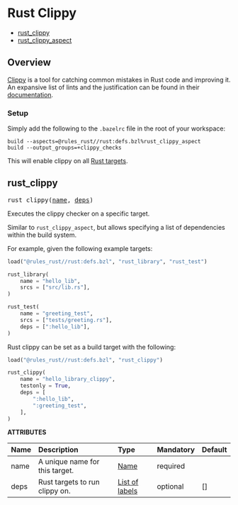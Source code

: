 # Rust Clippy

* [rust_clippy](#rust_clippy)
* [rust_clippy_aspect](#rust_clippy_aspect)


## Overview


[Clippy][clippy] is a tool for catching common mistakes in Rust code and improving it. An
expansive list of lints and the justification can be found in their [documentation][docs].

[clippy]: https://github.com/rust-lang/rust-clippy#readme
[docs]: https://rust-lang.github.io/rust-clippy/


### Setup


Simply add the following to the `.bazelrc` file in the root of your workspace:

```text
build --aspects=@rules_rust//rust:defs.bzl%rust_clippy_aspect
build --output_groups=+clippy_checks
```

This will enable clippy on all [Rust targets](./defs.md).

<a id="#rust_clippy"></a>

## rust_clippy

<pre>
rust_clippy(<a href="#rust_clippy-name">name</a>, <a href="#rust_clippy-deps">deps</a>)
</pre>

Executes the clippy checker on a specific target.

Similar to `rust_clippy_aspect`, but allows specifying a list of dependencies within the build system.

For example, given the following example targets:

```python
load("@rules_rust//rust:defs.bzl", "rust_library", "rust_test")

rust_library(
    name = "hello_lib",
    srcs = ["src/lib.rs"],
)

rust_test(
    name = "greeting_test",
    srcs = ["tests/greeting.rs"],
    deps = [":hello_lib"],
)
```

Rust clippy can be set as a build target with the following:

```python
load("@rules_rust//rust:defs.bzl", "rust_clippy")

rust_clippy(
    name = "hello_library_clippy",
    testonly = True,
    deps = [
        ":hello_lib",
        ":greeting_test",
    ],
)
```


**ATTRIBUTES**


| Name  | Description | Type | Mandatory | Default |
| :------------- | :------------- | :------------- | :------------- | :------------- |
| <a id="rust_clippy-name"></a>name |  A unique name for this target.   | <a href="https://bazel.build/docs/build-ref.html#name">Name</a> | required |  |
| <a id="rust_clippy-deps"></a>deps |  Rust targets to run clippy on.   | <a href="https://bazel.build/docs/build-ref.html#labels">List of labels</a> | optional | [] |


